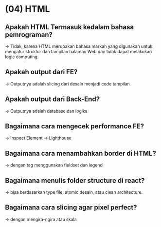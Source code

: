 # (04) HTML

## Apakah HTML Termasuk kedalam bahasa pemrograman?

-> Tidak, karena HTML merupakan bahasa markah yang digunakan untuk mengatur struktur dan tampilan halaman Web dan tidak dapat melakukan logic computing.

## Apakah output dari FE?

-> Outputnya adalah slicing dari desain menjadi code tampilan

## Apakah output dari Back-End?

-> Outputnya adalah database dan logika

## Bagaimana cara mengecek performance FE?

-> Inspect Element -> Lighthouse

## Bagaimana cara menambahkan border di HTML?

-> dengan tag menggunakan fieldset dan legend

## Bagaimana menulis folder structure di react?

-> bisa berdasarkan type file, atomic desain, atau clean architecture.

## Bagaimana cara slicing agar pixel perfect?

-> dengan mengira-ngira atau skala
